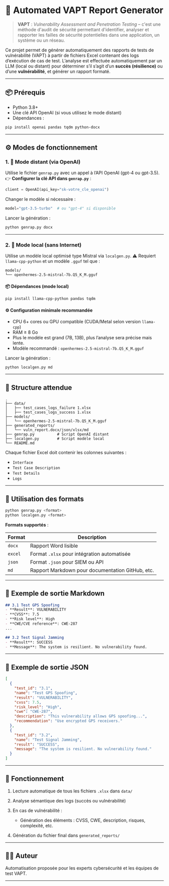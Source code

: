 # 🔐 Automated VAPT Report Generator

> **VAPT** : *Vulnerability Assessment and Penetration Testing* – c'est une méthode d'audit de sécurité permettant d'identifier, analyser et rapporter les failles de sécurité potentielles dans une application, un système ou un réseau.

Ce projet permet de générer automatiquement des rapports de tests de vulnérabilité (VAPT) à partir de fichiers Excel contenant des logs d’exécution de cas de test. L’analyse est effectuée automatiquement par un LLM (local ou distant) pour déterminer s’il s’agit d’un **succès (résilience)** ou d’une **vulnérabilité**, et générer un rapport formaté.

---

## 📦 Prérequis

* Python 3.8+
* Une clé API OpenAI (si vous utilisez le mode distant)
* Dépendances :

```bash
pip install openai pandas tqdm python-docx
```

---

## ⚙️ Modes de fonctionnement

### 1. 🔗 Mode distant (via OpenAI)

Utilise le fichier `genrap.py` avec un appel à l’API OpenAI (gpt-4 ou gpt-3.5).
👉 **Configurer la clé API dans `genrap.py`** :

```python
client = OpenAI(api_key="sk-votre_cle_openai")
```

Changer le modèle si nécessaire :

```python
model="gpt-3.5-turbo"  # ou "gpt-4" si disponible
```

Lancer la génération :

```bash
python genrap.py docx
```

---

### 2. 🧠 Mode local (sans Internet)

Utilise un modèle local optimisé type Mistral via `localgen.py`.
⚠️ Requiert `llama-cpp-python` et un modèle `.gguf` tel que :

```
models/
└── openhermes-2.5-mistral-7b.Q5_K_M.gguf
```

#### 📦 Dépendances (mode local)

```bash
pip install llama-cpp-python pandas tqdm
```

#### ⚙️ Configuration minimale recommandée

* CPU 6+ cores ou GPU compatible (CUDA/Metal selon version `llama-cpp`)
* RAM ≥ 8 Go
* Plus le modèle est grand (7B, 13B), plus l’analyse sera précise mais lente.
* Modèle recommandé : `openhermes-2.5-mistral-7b.Q5_K_M.gguf`

Lancer la génération :

```bash
python localgen.py md
```

---

## 📁 Structure attendue

```
.
├── data/
│   ├── test_cases_logs_failure 1.xlsx
│   ├── test_cases_logs_success 1.xlsx
├── models/
│   └── openhermes-2.5-mistral-7b.Q5_K_M.gguf
├── generated_reports/
│   └── vuln_report.docx/json/xlsx/md
├── genrap.py          # Script OpenAI distant
├── localgen.py        # Script modèle local
└── README.md
```

Chaque fichier Excel doit contenir les colonnes suivantes :

* `Interface`
* `Test Case Description`
* `Test Details`
* `Logs`

---

## 🚀 Utilisation des formats

```bash
python genrap.py <format>
python localgen.py <format>
```

**Formats supportés** :

| Format  | Description                                      |
| ------- | ------------------------------------------------ |
| `docx`  | Rapport Word lisible                             |
| `excel` | Format `.xlsx` pour intégration automatisée      |
| `json`  | Format `.json` pour SIEM ou API                  |
| `md`    | Rapport Markdown pour documentation GitHub, etc. |

---

## 📌 Exemple de sortie Markdown

```markdown
## 3.1 Test GPS Spoofing
- **Result**: VULNERABILITY
- **CVSS**: 7.5
- **Risk level**: High
- **CWE/CVE reference**: CWE-287
...

## 3.2 Test Signal Jamming
- **Result**: SUCCESS
- **Message**: The system is resilient. No vulnerability found.
```

---

## 📌 Exemple de sortie JSON

```json
[
  {
    "test_id": "3.1",
    "name": "Test GPS Spoofing",
    "result": "VULNERABILITY",
    "cvss": 7.5,
    "risk_level": "High",
    "cwe": "CWE-287",
    "description": "This vulnerability allows GPS spoofing...",
    "recommendation": "Use encrypted GPS receivers."
  },
  {
    "test_id": "3.2",
    "name": "Test Signal Jamming",
    "result": "SUCCESS",
    "message": "The system is resilient. No vulnerability found."
  }
]
```

---

## 🧠 Fonctionnement

1. Lecture automatique de tous les fichiers `.xlsx` dans `data/`
2. Analyse sémantique des logs (succès ou vulnérabilité)
3. En cas de vulnérabilité :

   * Génération des éléments : CVSS, CWE, description, risques, complexité, etc.
4. Génération du fichier final dans `generated_reports/`

---

## 🧑‍💼 Auteur

Automatisation proposée pour les experts cybersécurité et les équipes de test VAPT.

---
